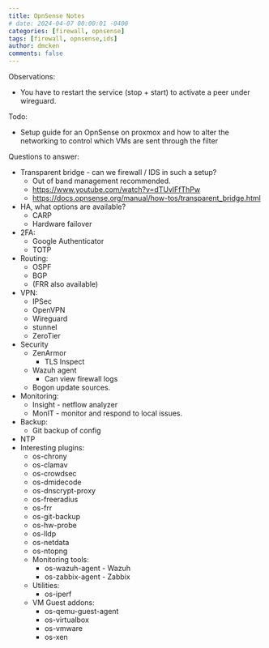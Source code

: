 ```yaml
---
title: OpnSense Notes
# date: 2024-04-07 00:00:01 -0400
categories: [firewall, opnsense]
tags: [firewall, opnsense,ids]
author: dmcken 
comments: false
---
```


Observations:
* You have to restart the service (stop + start) to activate a peer under wireguard.

Todo:

* Setup guide for an OpnSense on proxmox and how to alter the networking to control
  which VMs are sent through the filter


Questions to answer:
* Transparent bridge - can we firewall / IDS in such a setup?
  * Out of band management recommended.
  * https://www.youtube.com/watch?v=dTUvlFfThPw
  * https://docs.opnsense.org/manual/how-tos/transparent_bridge.html
* HA, what options are available?
  * CARP
  * Hardware failover
* 2FA:
  * Google Authenticator
  * TOTP
* Routing:
  * OSPF
  * BGP
  * (FRR also available)
* VPN:
  * IPSec
  * OpenVPN
  * Wireguard
  * stunnel
  * ZeroTier
* Security
  * ZenArmor
    * TLS Inspect
  * Wazuh agent
    * Can view firewall logs  
  * Bogon update sources.
* Monitoring:
  * Insight - netflow analyzer
  * MonIT - monitor and respond to local issues.
* Backup:
  * Git backup of config
* NTP
* Interesting plugins:
  * os-chrony
  * os-clamav
  * os-crowdsec
  * os-dmidecode
  * os-dnscrypt-proxy
  * os-freeradius
  * os-frr
  * os-git-backup
  * os-hw-probe
  * os-lldp
  * os-netdata
  * os-ntopng
  * Monitoring tools:
    * os-wazuh-agent - Wazuh
    * os-zabbix-agent - Zabbix 
  * Utilities:
    * os-iperf
  * VM Guest addons:
    * os-qemu-guest-agent	
    * os-virtualbox
    * os-vmware
    * os-xen